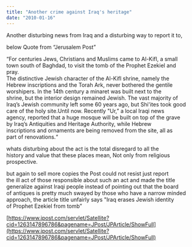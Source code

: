 ```yaml
---
title: "Another crime against Iraq's heritage"
date: "2010-01-16"
---
```


Another disturbing news from Iraq and a disturbing way to report it to,   

below Quote from “Jerusalem Post”

“For centuries Jews, Christians and Muslims came to Al-Kifl, a small  
town south of Baghdad, to visit the tomb of the Prophet Ezekiel and  
pray.  
The distinctive Jewish character of the Al-Kifl shrine, namely the  
Hebrew inscriptions and the Torah Ark, never bothered the gentile  
worshipers. In the 14th century a minaret was built next to the  
shrine, but the interior design remained Jewish. The vast majority of  
Iraq’s Jewish community left some 60 years ago, but Shi'ites took good  
care of the holy site.Until now. Recently "Ur,” a local Iraqi news  
agency, reported that a huge mosque will be built on top of the grave  
by Iraq’s Antiquities and Heritage Authority, while Hebrew  
inscriptions and ornaments are being removed from the site, all as  
part of renovations.“

whats disturbing about the act is the total disregard to all the  
history and value that these places mean, Not only from religious  
prospective.

but again to sell more copies the Post could not resist just report  
the ill act of those responsible about such an act and made the title  
generalize against Iraqi people instead of pointing out that the board  
of antiques is pretty much swayed by those who have a narrow minded  
approach, the article title unfairly says "Iraq erases Jewish identity  
of Prophet Ezekiel from tomb”

[https://www.jpost.com/servlet/Satellite?cid=1263147896786&pagename=JPost/JPArticle/ShowFull](https://www.jpost.com/servlet/Satellite?cid=1263147896786&pagename=JPost/JPArticle/ShowFull)
